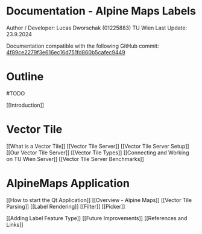 # Documentation - Alpine Maps Labels


Author / Developer: Lucas Dworschak (01225883)
TU Wien
Last Update: 23.9.2024

Documentation compatible with the following GitHub commit:
[4f89ce2279f3e616ec16d751fd860b5cafec9449](https://github.com/AlpineMapsOrg/renderer/commit/4f89ce2279f3e616ec16d751fd860b5cafec9449)


# Outline
#TODO


[[Introduction]]
# Vector Tile
[[What is a Vector Tile]]
[[Vector Tile Server]]
[[Vector Tile Server Setup]]
[[Our Vector Tile Server]]
[[Vector Tile Types]]
[[Connecting and Working on TU Wien Server]]
[[Vector Tile Server Benchmarks]]
# AlpineMaps Application
[[How to start the Qt Application]]
[[Overview - Alpine Maps]]
[[Vector Tile Parsing]]
[[Label Rendering]]
[[Filter]]
[[Picker]]

[[Adding Label Feature Type]]
[[Future Improvements]]
[[References and Links]]

